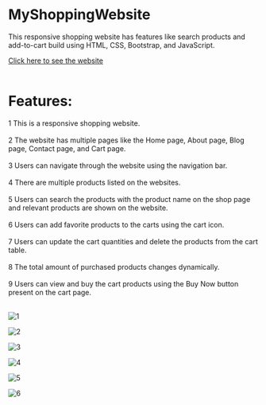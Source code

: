 # MyShoppingWebsite
This responsive shopping website has features like search products and add-to-cart build using HTML, CSS, Bootstrap, and JavaScript.

<a href="https://manishgihub.github.io/MyShoppingWebsite/index.html">Click here to see the website</a><br><br>

# Features:

1 This is a responsive shopping website.<br><br>
2 The website has multiple pages like the Home page, About page, Blog page, Contact page, and Cart page.<br><br>
3 Users can navigate through the website using the navigation bar.<br><br>
4 There are multiple products listed on the websites.<br><br>
5 Users can search the products with the product name on the shop page and relevant products are shown on the website.<br><br>
6 Users can add favorite products to the carts using the cart icon.<br><br>
7 Users can update the cart quantities and delete the products from the cart table.<br><br>
8 The total amount of purchased products changes dynamically.<br><br>
9 Users can view and buy the cart products using the Buy Now button present on the cart page.<br><br>

![1](https://github.com/ManishGihub/MyShoppingWebsite/assets/102681545/004b1336-5898-4a21-8850-de9d621189b9)

![2](https://github.com/ManishGihub/MyShoppingWebsite/assets/102681545/c6e8fc88-2e1a-4fca-89f0-03a9af8c3c17)

![3](https://github.com/ManishGihub/MyShoppingWebsite/assets/102681545/5057db51-aa3f-4c29-ab60-266833e46375)

![4](https://github.com/ManishGihub/MyShoppingWebsite/assets/102681545/7f1ce8e0-13d4-41fe-9869-d6539b6ff292)

![5](https://github.com/ManishGihub/MyShoppingWebsite/assets/102681545/1e7ac000-15ba-4b4c-bd0c-1fc1c661cd55)

![6](https://github.com/ManishGihub/MyShoppingWebsite/assets/102681545/f6421e85-e1f2-4c1c-8863-c2639abf7b16)

